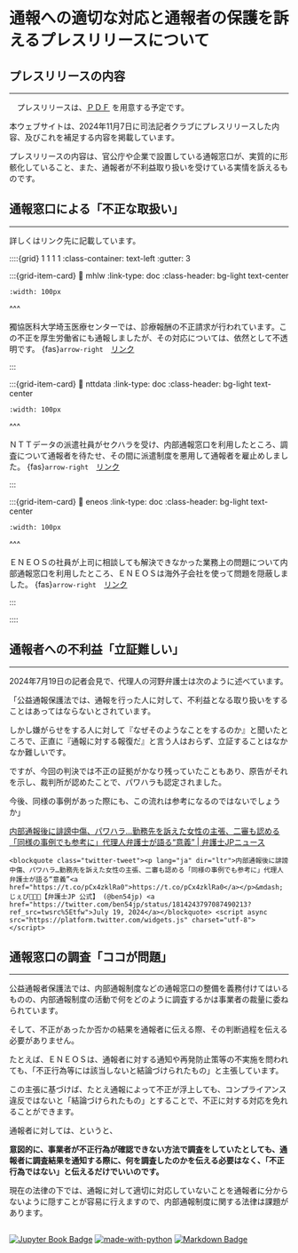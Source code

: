 # <i class="fa-solid fa-location-pin"></i> 通報への適切な対応と通報者の保護を訴えるプレスリリースについて

<div class="base">

## プレスリリースの内容
---

[<span style="color: #8045e5;"><i class="fa-regular fa-file-pdf fa-3x"></i></span>](https://minnanosaiban.github.io/press_202411/_static/20241105_press.pdf)　プレスリリースは、[ＰＤＦ](https://minnanosaiban.github.io/press_202411/_static/20241105_press.pdf) を用意する予定です。

本ウェブサイトは、2024年11月7日に司法記者クラブにプレスリリースした内容、及びこれを補足する内容を掲載しています。

プレスリリースの内容は、官公庁や企業で設置している通報窓口が、実質的に形骸化していること、また、通報者が不利益取り扱いを受けている実情を訴えるものです。

## 通報窓口による「不正な取扱い」
---

詳しくはリンク先に記載しています。

::::{grid} 1 1 1 1
:class-container: text-left
:gutter: 3

:::{grid-item-card}
:link: mhlw
:link-type: doc
:class-header: bg-light text-center

```{image} _static/mhlw_logo.png                   
:width: 100px
```

^^^

<span style="font-size:14px;">獨協医科大学埼玉医療センターでは、診療報酬の不正請求が行われています。この不正を厚生労働省にも通報しましたが、その対応については、依然として不透明です。</span> {fas}`arrow-right`　[リンク](https://minnanosaiban.github.io/press_202411/mhlw.html)

:::

:::{grid-item-card}
:link: nttdata
:link-type: doc
:class-header: bg-light text-center

```{image} _static/nttdata_logo.png                   
:width: 100px
```

^^^

<span style="font-size:14px;">ＮＴＴデータの派遣社員がセクハラを受け、内部通報窓口を利用したところ、調査について通報者を待たせ、その間に派遣制度を悪用して通報者を雇止めしました。</span> {fas}`arrow-right`　[リンク](https://minnanosaiban.github.io/press_202411/nttdata.html)

:::

:::{grid-item-card}
:link: eneos
:link-type: doc
:class-header: bg-light text-center

```{image} _static/eneos_logo.png                   
:width: 100px
```

^^^

<span style="font-size:14px;">ＥＮＥＯＳの社員が上司に相談しても解決できなかった業務上の問題について内部通報窓口を利用したところ、ＥＮＥＯＳは海外子会社を使って問題を隠蔽しました。</span> {fas}`arrow-right`　[リンク](https://minnanosaiban.github.io/press_202411/eneos.html)

:::

::::

## 通報者への不利益「立証難しい」
---

2024年7月19日の記者会見で、代理人の河野弁護士は次のように述べています。

「公益通報保護法では、通報を行った人に対して、不利益となる取り扱いをすることはあってはならないとされています。

しかし嫌がらせをする人に対して『なぜそのようなことをするのか』と聞いたところで、正直に『通報に対する報復だ』と言う人はおらず、立証することはなかなか難しいです。

ですが、今回の判決では不正の証拠がかなり残っていたこともあり、原告がそれを示し、裁判所が認めたことで、パワハラも認定されました。

今後、同様の事例があった際にも、この流れは参考になるのではないでしょうか」

[内部通報後に誹謗中傷、パワハラ…勤務先を訴えた女性の主張、二審も認める「同様の事例でも参考に」代理人弁護士が語る“意義” | 弁護士JPニュース ](https://www.ben54.jp/news/1341)

```{raw} html
<blockquote class="twitter-tweet"><p lang="ja" dir="ltr">内部通報後に誹謗中傷、パワハラ…勤務先を訴えた女性の主張、二審も認める「同様の事例でも参考に」代理人弁護士が語る“意義”<a href="https://t.co/pCx4zklRa0">https://t.co/pCx4zklRa0</a></p>&mdash; じぇぴ👩🏻‍💻【弁護士JP 公式】 (@ben54jp) <a href="https://twitter.com/ben54jp/status/1814243797087490213?ref_src=twsrc%5Etfw">July 19, 2024</a></blockquote> <script async src="https://platform.twitter.com/widgets.js" charset="utf-8"></script>
```

## 通報窓口の調査「ココが問題」
---

公益通報者保護法では、内部通報制度などの通報窓口の整備を義務付けてはいるものの、内部通報制度の活動で何をどのように調査するかは事業者の裁量に委ねられています。

そして、不正があったか否かの結果を通報者に伝える際、その判断過程を伝える必要がありません。

たとえば、ＥＮＥＯＳは、通報者に対する通知や再発防止策等の不実施を問われても、「不正行為等には該当しないと結論づけられたもの」と主張しています。

この主張に基づけば、たとえ通報によって不正が浮上しても、コンプライアンス違反ではないと「結論づけられたもの」とすることで、不正に対する対応を免れることができます。

通報者に対しては、というと、

**意図的に、事業者が不正行為が確認できない方法で調査をしていたとしても、通報者に調査結果を通知する際に、何を調査したのかを伝える必要はなく、「不正行為ではない」と伝えるだけでいいのです。**

現在の法律の下では、通報に対して適切に対応していないことを通報者に分からないように隠すことが容易に行えますので、内部通報制度に関する法律は課題があります。

</div>

##
[![Jupyter Book Badge](https://jupyterbook.org/_images/badge.svg)](https://jupyterbook.org)
[![made-with-python](https://img.shields.io/badge/Made%20with-Python-1f425f.svg)](https://www.python.org/)
[![Markdown Badge](https://img.shields.io/badge/Markdown-000000?style=flat&logo=markdown&logoColor=white)](https://www.markdownguide.org/)
